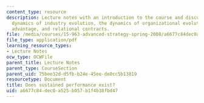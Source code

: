```yaml
---
content_type: resource
description: Lecture notes with an introduction to the course and discussion of the
  dynamics of industry evolution, the dynamics of organizational evolution, competitive
  advantage, and relational contracts.
file: /media/courses/15-963-advanced-strategy-spring-2008/a6677c84dec0a525b057b1f4b38fbd47_lec1.pdf
file_type: application/pdf
learning_resource_types:
- Lecture Notes
ocw_type: OCWFile
parent_title: Lecture Notes
parent_type: CourseSection
parent_uid: 75bee32d-d5fb-b24e-45ee-de0cc5b13819
resourcetype: Document
title: Does sustained performance exist?
uid: a6677c84-dec0-a525-b057-b1f4b38fbd47
---
```

